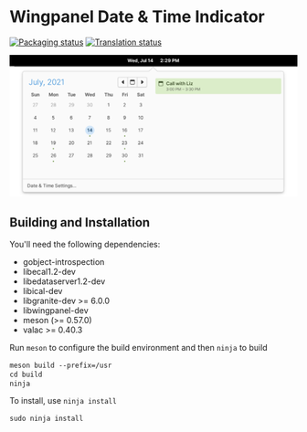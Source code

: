 # Wingpanel Date &amp; Time Indicator
[![Packaging status](https://repology.org/badge/tiny-repos/wingpanel-indicator-datetime.svg)](https://repology.org/metapackage/wingpanel-indicator-datetime)
[![Translation status](https://l10n.elementary.io/widgets/wingpanel/-/wingpanel-indicator-datetime/svg-badge.svg)](https://l10n.elementary.io/engage/wingpanel/?utm_source=widget)

![Screenshot](data/screenshot.png?raw=true)

## Building and Installation

You'll need the following dependencies:

* gobject-introspection
* libecal1.2-dev
* libedataserver1.2-dev
* libical-dev
* libgranite-dev >= 6.0.0
* libwingpanel-dev
* meson (>= 0.57.0)
* valac >= 0.40.3

Run `meson` to configure the build environment and then `ninja` to build

    meson build --prefix=/usr
    cd build
    ninja

To install, use `ninja install`

    sudo ninja install
